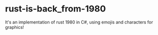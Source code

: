# rust-is-back_from-1980
It's an implementation of rust 1980 in C#, using emojis and characters for graphics! 
